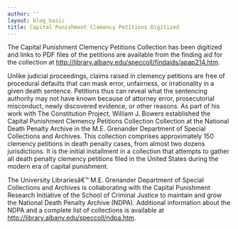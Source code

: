 ```yaml
---
author: ''
layout: blog_basic
title: Capital Punishment Clemency Petitions Digitized
---
```

<div class="entry-body">
<p>The Capital Punishment Clemency Petitions Collection has been digitized and links to PDF files of the petitions are available from the finding aid for the collection at <a href="https://archives.albany.edu/description/catalog/apap214">http://library.albany.edu/speccoll/findaids/apap214.htm</a>.</p>
<p>Unlike judicial proceedings, claims raised in clemency petitions are free of procedural defaults that can mask error, unfairness, or irrationality in a given death sentence. Petitions thus can reveal what the sentencing authority may not have known because of attorney error, prosecutorial misconduct, newly discovered evidence, or other reasons. As part of his work with The Constitution Project, William J. Bowers established the Capital Punishment Clemency Petitions Collection Collection at the National Death Penalty Archive in the M.E. Grenander Department of Special Collections and Archives. This collection comprises approximately 150 clemency petitions in death penalty cases, from almost two dozens jurisdictions. It is the initial installment in a collection that attempts to gather all death penalty clemency petitions filed in the United States during the modern era of capital punishment.</p>
<p>The University Librariesâ€™ M.E. Grenander Department of Special Collections and Archives is collaborating with the Capital Punishment Research Initiative of the School of Criminal Justice to maintain and grow the National Death Penalty Archive (NDPA). Additional information about the NDPA and a complete list of collections is available at <a href="https://archives.albany.edu/browse/91.html">http://library.albany.edu/speccoll/ndpa.htm</a>. </p>
</div>